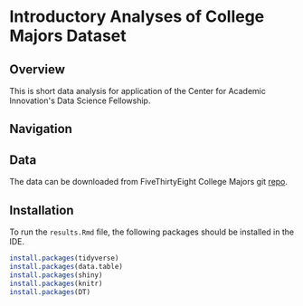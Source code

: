 # Introductory Analyses of College Majors Dataset

## Overview
This is short data analysis for application of the Center for Academic Innovation's Data Science Fellowship.  

## Navigation


## Data
The data can be downloaded from FiveThirtyEight College Majors git [repo](https://github.com/fivethirtyeight/data/tree/master/college-majors).

## Installation
To run the `results.Rmd` file, the following packages should be installed in the IDE.

```r
install.packages(tidyverse)
install.packages(data.table)
install.packages(shiny)
install.packages(knitr)
install.packages(DT)
```

